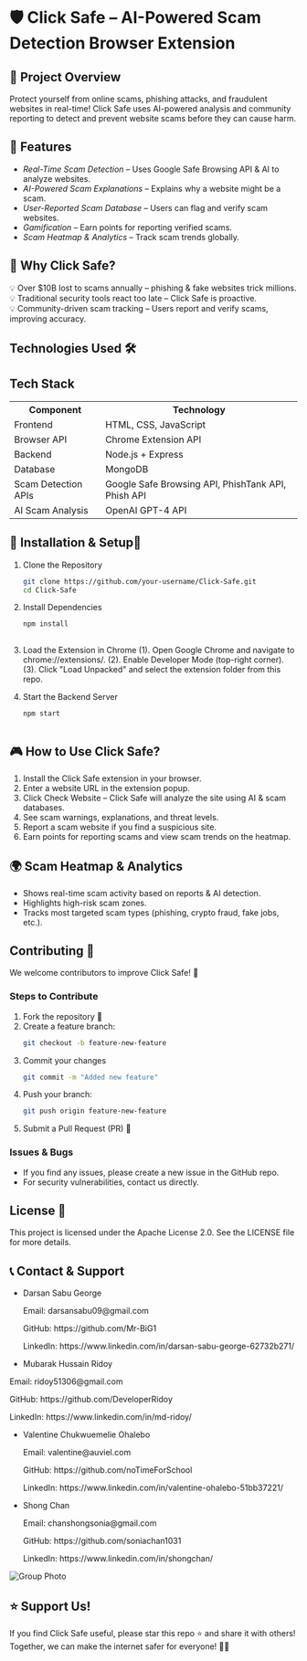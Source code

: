 # 🛡️ Click Safe – AI-Powered Scam Detection Browser Extension

## 📌 Project Overview
Protect yourself from online scams, phishing attacks, and fraudulent websites in real-time!
Click Safe uses AI-powered analysis and community reporting to detect and prevent website scams before they can cause harm.

## 🚀 Features
- *Real-Time Scam Detection* – Uses Google Safe Browsing API & AI to analyze websites.
- *AI-Powered Scam Explanations* – Explains why a website might be a scam.
- *User-Reported Scam Database* – Users can flag and verify scam websites.
- *Gamification* – Earn points for reporting verified scams.
- *Scam Heatmap & Analytics* – Track scam trends globally.

## 📌 Why Click Safe?
💡 Over $10B lost to scams annually – phishing & fake websites trick millions.<br/>
💡 Traditional security tools react too late – Click Safe is proactive.<br/>
💡 Community-driven scam tracking – Users report and verify scams, improving accuracy.<br/>

## Technologies Used 🛠
<div class="container">
    <h2>Tech Stack</h2>
    <table>
        <tr>
            <th>Component</th>
            <th>Technology</th>
        </tr>
        <tr>
            <td>Frontend</td>
            <td>HTML, CSS, JavaScript</td>
        </tr>
        <tr>
            <td>Browser API</td>
            <td>Chrome Extension API</td>
        </tr>
        <tr>
            <td>Backend</td>
            <td>Node.js + Express</td>
        </tr>
        <tr>
            <td>Database</td>
            <td>MongoDB</td>
        </tr>
        <tr>
            <td>Scam Detection APIs</td>
            <td>Google Safe Browsing API, PhishTank API, Phish API</td>
        </tr>
        <tr>
            <td>AI Scam Analysis</td>
            <td>OpenAI GPT-4 API</td>
        </tr>
    </table>
</div>
</body>
</html>


## 🔧 Installation & Setup🚀
1. Clone the Repository
    ```sh
    git clone https://github.com/your-username/Click-Safe.git 
    cd Click-Safe 

3. Install Dependencies <br/>
   ```sh
   npm install 
    
3.  Load the Extension in Chrome 
(1). Open Google Chrome and navigate to chrome://extensions/.
(2). Enable Developer Mode (top-right corner).
(3). Click "Load Unpacked" and select the extension folder from this repo.
    
4. Start the Backend Server
   ```sh
   npm start 
 
## 🎮 How to Use Click Safe?
1. Install the Click Safe extension in your browser.
2. Enter a website URL in the extension popup.
3. Click Check Website – Click Safe will analyze the site using AI & scam databases.
4. See scam warnings, explanations, and threat levels.
5. Report a scam website if you find a suspicious site.
6. Earn points for reporting scams and view scam trends on the heatmap.

## 🌍 Scam Heatmap & Analytics
- Shows real-time scam activity based on reports & AI detection.
- Highlights high-risk scam zones.
- Tracks most targeted scam types (phishing, crypto fraud, fake jobs, etc.).

## Contributing 🤝
We welcome contributors to improve Click Safe! 🚀

### Steps to Contribute
1. Fork the repository 🍴
2. Create a feature branch:
   ```sh
   git checkout -b feature-new-feature
3. Commit your changes
   ```sh
   git commit -m "Added new feature" 
4. Push your branch:
   ```sh
   git push origin feature-new-feature
5. Submit a Pull Request (PR) 📢

### Issues & Bugs
- If you find any issues, please create a new issue in the GitHub repo.
- For security vulnerabilities, contact us directly.

## License 📝
This project is licensed under the Apache License 2.0. See the LICENSE file for more details.

## 📞 Contact & Support
- Darsan Sabu George 
  <p> Email: darsansabu09@gmail.com </p>
  <p> GitHub: https://github.com/Mr-BiG1 </p>
  <p> LinkedIn: https://www.linkedin.com/in/darsan-sabu-george-62732b271/ </p>

-  Mubarak Hussain Ridoy
  <p> Email: ridoy51306@gmail.com </p>
  <p> GitHub: https://github.com/DeveloperRidoy </p>
  <p> LinkedIn: https://www.linkedin.com/in/md-ridoy/ </p>

- Valentine Chukwuemelie Ohalebo 
  <p> Email: valentine@auviel.com </p>
  <p> GitHub: https://github.com/noTimeForSchool </p>
  <p> LinkedIn: https://www.linkedin.com/in/valentine-ohalebo-51bb37221/ </p>

- Shong Chan
  <p> Email: chanshongsonia@gmail.com </p>
  <p> GitHub: https://github.com/soniachan1031 </p>
  <p> LinkedIn: https://www.linkedin.com/in/shongchan/ </p>

![Group Photo](https://github.com/user-attachments/assets/9d573621-4056-4ea3-ad70-9d4226692ed1)

## ⭐ Support Us!
If you find Click Safe useful, please star this repo ⭐ and share it with others!
Together, we can make the internet safer for everyone! 🚀💙


